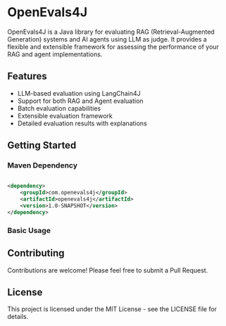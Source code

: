 # OpenEvals4J

OpenEvals4J is a Java library for evaluating RAG (Retrieval-Augmented Generation) systems and AI agents using LLM as
judge. It provides a flexible and extensible framework for assessing the performance of your RAG and agent
implementations.

## Features

- LLM-based evaluation using LangChain4J
- Support for both RAG and Agent evaluation
- Batch evaluation capabilities
- Extensible evaluation framework
- Detailed evaluation results with explanations

## Getting Started

### Maven Dependency

```xml

<dependency>
    <groupId>com.openevals4j</groupId>
    <artifactId>openevals4j</artifactId>
    <version>1.0-SNAPSHOT</version>
</dependency>
```

### Basic Usage

## Contributing

Contributions are welcome! Please feel free to submit a Pull Request.

## License

This project is licensed under the MIT License - see the LICENSE file for details.